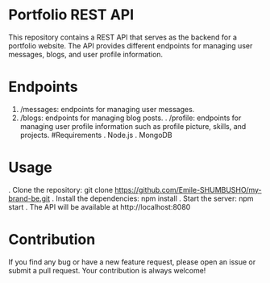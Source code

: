 # Portfolio REST API
This repository contains a REST API that serves as the backend for a portfolio website. The API provides different endpoints for managing user messages, blogs, and user profile information.

# Endpoints
1. /messages: endpoints for managing user messages.
2. /blogs: endpoints for managing blog posts.
. /profile: endpoints for managing user profile information such as profile picture, skills, and projects.
#Requirements
. Node.js
. MongoDB
# Usage
. Clone the repository: git clone https://github.com/Emile-SHUMBUSHO/my-brand-be.git
. Install the dependencies: npm install
. Start the server: npm start
. The API will be available at http://localhost:8080
# Contribution
If you find any bug or have a new feature request, please open an issue or submit a pull request. Your contribution is always welcome!



